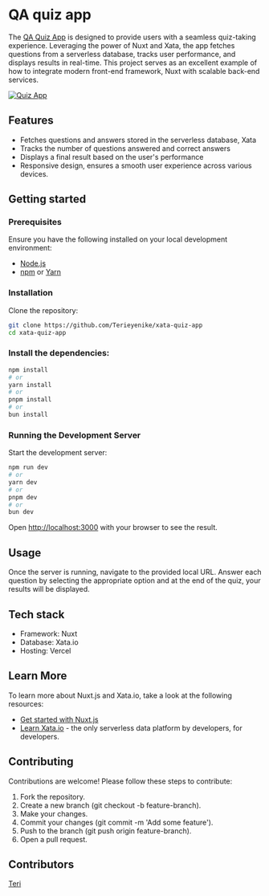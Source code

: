 # QA quiz app

The [QA Quiz App](https://quiz-app-alpha-virid.vercel.app/) is designed to provide users with a seamless quiz-taking experience. Leveraging the power of Nuxt and Xata, the app fetches questions from a serverless database, tracks user performance, and displays results in real-time. This project serves as an excellent example of how to integrate modern front-end framework, Nuxt with scalable back-end services.

[![Quiz App](https://res.cloudinary.com/terieyenike/image/upload/v1720489148/quiz_vyvk4d.png)](https://res.cloudinary.com/terieyenike/video/upload/v1720633475/quiz_app_lzfiji.mov)

## Features

- Fetches questions and answers stored in the serverless database, Xata
- Tracks the number of questions answered and correct answers
- Displays a final result based on the user's performance
- Responsive design, ensures a smooth user experience across various devices.

## Getting started

### Prerequisites

Ensure you have the following installed on your local development environment:

- [Node.js](https://nodejs.org/)
- [npm](https://www.npmjs.com/) or [Yarn](https://yarnpkg.com/)

### Installation

Clone the repository:

```bash
git clone https://github.com/Terieyenike/xata-quiz-app
cd xata-quiz-app
```

### Install the dependencies:

```bash
npm install
# or
yarn install
# or
pnpm install
# or
bun install
```

### Running the Development Server

Start the development server:

```bash
npm run dev
# or
yarn dev
# or
pnpm dev
# or
bun dev
```

Open [http://localhost:3000](http://localhost:3000) with your browser to see the result.

## Usage

Once the server is running, navigate to the provided local URL. Answer each question by selecting the appropriate option and at the end of the quiz, your results will be displayed.

## Tech stack

- Framework: Nuxt
- Database: Xata.io
- Hosting: Vercel

## Learn More

To learn more about Nuxt.js and Xata.io, take a look at the following resources:

- [Get started with Nuxt.js](https://nuxt.com/docs)
- [Learn Xata.io](https://xata.io/docs) - the only serverless data platform by developers, for developers.

## Contributing

Contributions are welcome! Please follow these steps to contribute:

1. Fork the repository.
1. Create a new branch (git checkout -b feature-branch).
1. Make your changes.
1. Commit your changes (git commit -m 'Add some feature').
1. Push to the branch (git push origin feature-branch).
1. Open a pull request.

## Contributors

[Teri](https://twitter.com/terieyenike)
